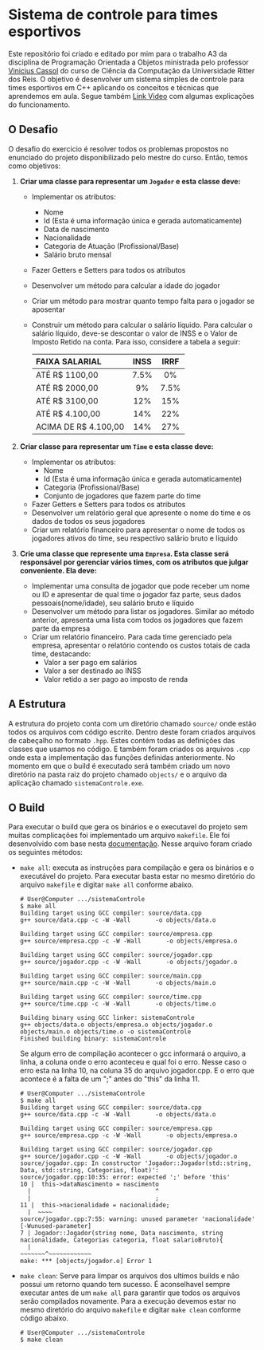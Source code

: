 # Sistema de controle para times esportivos
Este repositório foi criado e editado por mim para o trabalho A3 da disciplina de Programação Orientada a Objetos ministrada pelo professor [Vinicius Cassol](https://github.com/vinicassol) do curso de Ciência da Computação da Universidade Ritter dos Reis. O objetivo é desenvolver um sistema simples de controle para times esportivos em C++ aplicando os conceitos e técnicas que aprendemos em aula. Segue também [Link Video](https://youtu.be/fBeSjD7HrCo) com algumas explicações do funcionamento.


## O Desafio
O desafio do exercicio é resolver todos os problemas propostos no enunciado do projeto disponibilizado pelo mestre do curso. Então, temos como objetivos:
1. **Criar uma classe para representar um `Jogador` e esta classe deve:**
	- Implementar os atributos:
		- Nome
		- Id (Esta é uma informação única e gerada automaticamente)
		- Data de nascimento
		- Nacionalidade
		- Categoria de Atuação (Profissional/Base)
		- Salário bruto mensal
	- Fazer Getters e Setters para todos os atributos
	- Desenvolver um método para calcular a idade do jogador
	- Criar um método para mostrar quanto tempo falta para o jogador se aposentar
	- Construir um método para calcular o salário líquido. Para calcular o salário líquido, deve-se descontar o valor de INSS e o Valor de Imposto Retido na conta. Para isso, considere a tabela a seguir:
   

		|   FAIXA SALARIAL     |  INSS  | IRRF  |
		| :---                 |  :---: | :---: |
		| ATÉ R$ 1100,00       |   7.5% |   0%  |
		| ATÉ R$ 2000,00       |     9% | 7.5%  |
		| ATÉ R$ 3100,00       |    12% |  15%  |
		| ATÉ R$ 4.100,00      |    14% |  22%  |
		| ACIMA DE R$ 4.100,00 |    14% |  27%  |


2. **Criar classe para representar um `Time`  e esta classe deve:**
	- Implementar os atributos:
		- Nome
		- Id (Esta é uma informação única e gerada automaticamente)
		- Categoria (Profissional/Base)
		- Conjunto de jogadores que fazem parte do time
	- Fazer Getters e Setters para todos os atributos
	- Desenvolver um relatório geral que apresente o nome do time e os dados de todos os seus jogadores
	- Criar um relatório financeiro para apresentar o nome de todos os jogadores ativos do time, seu respectivo salário bruto e líquido


3. **Crie uma classe que represente uma `Empresa`. Esta classe será responsável por gerenciar vários times, com os atributos que julgar conveniente. Ela deve:**
	- Implementar uma consulta de jogador que pode receber um nome ou ID e apresentar de qual time o jogador faz parte, seus dados pessoais(nome/idade), seu salário bruto e líquido
	- Desenvolver um método para listar os jogadores. Similar ao método anterior, apresenta uma lista com todos os jogadores que fazem parte da empresa
	- Criar um relatório financeiro. Para cada time gerenciado pela empresa, apresentar o relatório contendo os custos totais de cada time, destacando:
		- Valor a ser pago em salários
		- Valor a ser destinado ao INSS
		- Valor retido a ser pago ao imposto de renda


## A Estrutura
A estrutura do projeto conta com um diretório chamado `source/` onde estão todos os arquivos com código escrito. Dentro deste foram criados arquivos de cabeçalho no formato `.hpp`. Estes contém todas as definições das classes que usamos no código. E também foram criados os arquivos `.cpp` onde esta a implementação das funções definidas anteriormente. No momento em que o build é executado será também criado um novo diretório na pasta raiz do projeto chamado `objects/` e o arquivo da aplicação chamado `sistemaControle.exe`.


## O Build
Para executar o build que gera os binários e o executavel do projeto sem muitas complicações foi implementado um arquivo `makefile`. Ele foi desenvolvido com base nesta [documentação](https://www.gnu.org/software/make/manual/make.html). Nesse arquivo foram criado os seguintes métodos:
- `make all`: executa as instruções para compilação e gera os binários e o executável do projeto. Para executar basta estar no mesmo diretório do arquivo `makefile` e digitar `make all` conforme abaixo. 

	```Shell
	# User@Computer .../sistemaControle
	$ make all
	Building target using GCC compiler: source/data.cpp
	g++ source/data.cpp -c -W -Wall       -o objects/data.o	

	Building target using GCC compiler: source/empresa.cpp
	g++ source/empresa.cpp -c -W -Wall       -o objects/empresa.o

	Building target using GCC compiler: source/jogador.cpp
	g++ source/jogador.cpp -c -W -Wall       -o objects/jogador.o

	Building target using GCC compiler: source/main.cpp
	g++ source/main.cpp -c -W -Wall       -o objects/main.o

	Building target using GCC compiler: source/time.cpp
	g++ source/time.cpp -c -W -Wall       -o objects/time.o

	Building binary using GCC linker: sistemaControle
	g++ objects/data.o objects/empresa.o objects/jogador.o objects/main.o objects/time.o -o sistemaControle
	Finished building binary: sistemaControle
	```


	Se algum erro de compilação acontecer o gcc informará o arquivo, a linha, a coluna onde o erro aconteceu e qual foi o erro. Nesse caso o erro esta na linha 10, na coluna 35 do arquivo jogador.cpp. E o erro que acontece é a falta de um ";" antes do "this" da linha 11.

	```Shell
	# User@Computer .../sistemaControle
	$ make all
	Building target using GCC compiler: source/data.cpp
	g++ source/data.cpp -c -W -Wall       -o objects/data.o

	Building target using GCC compiler: source/empresa.cpp
	g++ source/empresa.cpp -c -W -Wall       -o objects/empresa.o

	Building target using GCC compiler: source/jogador.cpp
	g++ source/jogador.cpp -c -W -Wall       -o objects/jogador.o
	source/jogador.cpp: In constructor 'Jogador::Jogador(std::string, Data, std::string, Categorias, float)':
	source/jogador.cpp:10:35: error: expected ';' before 'this'
	10 |  this->dataNascimento = nascimento
	  |                                   ^
	  |                                   ;
	11 |  this->nacionalidade = nacionalidade;
	  |  ~~~~
	source/jogador.cpp:7:55: warning: unused parameter 'nacionalidade' [-Wunused-parameter]
	7 | Jogador::Jogador(string nome, Data nascimento, string nacionalidade, Categorias categoria, float salarioBruto){
	  |                                                ~~~~~~~^~~~~~~~~~~~~
	make: *** [objects/jogador.o] Error 1
	```


- `make clean`: Serve para limpar os arquivos dos ultimos builds e não possui um retorno quando tem sucesso. É aconselhavel sempre executar antes de um `make all` para garantir que todos os arquivos serão compilados novamente. Para a execução devemos estar no mesmo diretório do arquivo `makefile`  e digitar `make clean` conforme código abaixo.

	```Shell
	# User@Computer .../sistemaControle
	$ make clean

	```